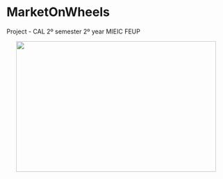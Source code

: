 # MarketOnWheels



Project - CAL 2º semester 2º year MIEIC FEUP

<p align="center">

  <img width="460" height="300" src="https://user-images.githubusercontent.com/40336261/115965516-893e5700-a521-11eb-8991-279903dbba23.png">
</p>

